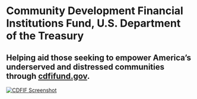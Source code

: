 # Community Development Financial Institutions Fund, U.S. Department of the Treasury

## Helping aid those seeking to empower America’s underserved and distressed communities through [cdfifund.gov](http://cdfifund.gov/).

[![CDFIF Screenshot](http://f22818b4dfc10241d8a3-f1564c64756a8cfee25b6b19953b1d23.r31.cf2.rackcdn.com/customers-cdfif.png "CDFIF Screenshot")](http://search.usa.gov/search?utf8=%E2%9C%93&m=true&affiliate=cdfifund&query=funding&commit=Search)

